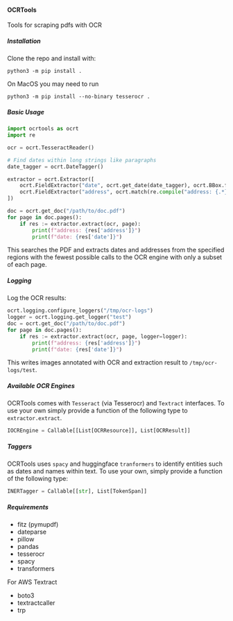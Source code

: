 #### OCRTools

Tools for scraping pdfs with OCR

##### Installation
Clone the repo and install with:
```
python3 -m pip install .
```

On MacOS you may need to run
```
python3 -m pip install --no-binary tesserocr .
```

##### Basic Usage

```python
import ocrtools as ocrt
import re

ocr = ocrt.TesseractReader()

# Find dates within long strings like paragraphs
date_tagger = ocrt.DateTagger()

extractor = ocrt.Extractor([
    ocrt.FieldExtractor("date", ocrt.get_date(date_tagger), ocrt.BBox.from_xyxy(0.12, 0.12, 0.2, 0.2)),
    ocrt.FieldExtractor("address", ocrt.match(re.compile("address: {.*}")), ocrt.BBox.from_xyxy(0.12, 0.12, 0.2, 0.2))
])

doc = ocrt.get_doc("/path/to/doc.pdf")
for page in doc.pages():
    if res := extractor.extract(ocr, page):
        print(f"address: {res['address']}")
        print(f"date: {res['date']}")
```

This searches the PDF and extracts dates and addresses from the specified regions with the fewest possible calls to the OCR engine with only a subset of each page.

##### Logging

Log the OCR results:
```python
ocrt.logging.configure_loggers("/tmp/ocr-logs")
logger = ocrt.logging.get_logger("test")
doc = ocrt.get_doc("/path/to/doc.pdf")
for page in doc.pages():
    if res := extractor.extract(ocr, page, logger=logger):
        print(f"address: {res['address']}")
        print(f"date: {res['date']}")
```
This writes images annotated with OCR and extraction result to `/tmp/ocr-logs/test`.


##### Available OCR Engines

OCRTools comes with `Tesseract` (via Tesserocr) and `Textract` interfaces. To use your own simply provide a function of the following type to `extractor.extract`.

```python
IOCREngine = Callable[[List[OCRResource]], List[OCRResult]]
```

##### Taggers

OCRTools uses `spacy` and huggingface `tranformers` to identify entities such as dates and names within text. To use your own, simply provide a function of the following type:
```python
INERTagger = Callable[[str], List[TokenSpan]]
```


##### Requirements

- fitz (pymupdf)
- dateparse
- pillow
- pandas
- tesserocr
- spacy
- transformers

For AWS Textract
- boto3
- textractcaller
- trp




